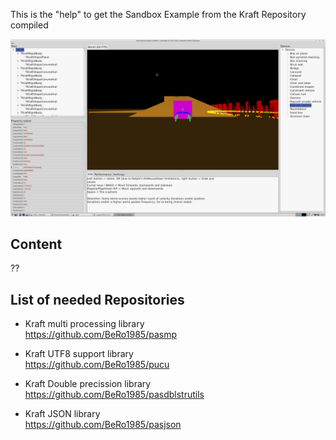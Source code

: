 This is the "help" to get the Sandbox Example from the Kraft Repository compiled

![](preview.png)

## Content
??

## List of needed Repositories 
- Kraft multi processing library <br> https://github.com/BeRo1985/pasmp

- Kraft UTF8 support library <br> https://github.com/BeRo1985/pucu

- Kraft Double precission library <br> https://github.com/BeRo1985/pasdblstrutils

- Kraft JSON library <br> https://github.com/BeRo1985/pasjson
